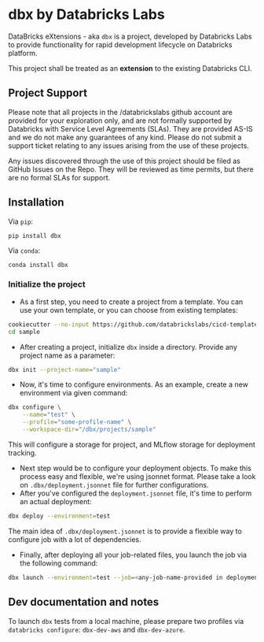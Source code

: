 # dbx by Databricks Labs

DataBricks eXtensions - aka `dbx` is a project, developed by Databricks Labs to  provide functionality for rapid development lifecycle on Databricks platform.  

This project shall be treated as an **extension** to the existing Databricks CLI.

## Project Support
Please note that all projects in the /databrickslabs github account are provided for your exploration only, and are not formally supported by Databricks with Service Level Agreements (SLAs). 
They are provided AS-IS and we do not make any guarantees of any kind. Please do not submit a support ticket relating to any issues arising from the use of these projects.

Any issues discovered through the use of this project should be filed as GitHub Issues on the Repo. They will be reviewed as time permits, but there are no formal SLAs for support.

## Installation

Via `pip`:
```
pip install dbx
```

Via `conda`:
```
conda install dbx
```

### Initialize the project

- As a first step, you need to create a project from a template. You can use your own template, or you can choose from existing templates:

```bash
cookiecutter --no-input https://github.com/databrickslabs/cicd-templates.git project_name="sample"
cd sample
```
- After creating a project, initialize `dbx` inside a directory. Provide any project name as a parameter:

```bash
dbx init --project-name="sample"
```
- Now, it's time to configure environments. As an example, create a new environment via given command:

```bash
dbx configure \
    --name="test" \
    --profile="some-profile-name" \
    --workspace-dir="/dbx/projects/sample"
```

This will configure a storage for project, and MLflow storage for deployment tracking.

- Next step would be to configure your deployment objects. To make this process easy and flexible, we're using jsonnet format. Please take a look on `.dbx/deployment.jsonnet` file for further configurations.
- After you've configured the `deployment.jsonnet` file, it's time to perform an actual deployment:
```bash
dbx deploy --environment=test 
```

The main idea of `.dbx/deployment.jsonnet` is to provide a flexible way to configure job with a lot of dependencies.
 
- Finally, after deploying all your job-related files, you launch the job via the following command:
```bash
dbx launch --environment=test --job=<any-job-name-provided in deployment.jsonnet>
```

## Dev documentation and notes

To launch `dbx` tests from a local machine, please prepare two profiles via `databricks configure`: `dbx-dev-aws` and `dbx-dev-azure`.

